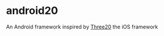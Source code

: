 # android20 #

An Android framework inspired by [Three20](http://three20.info/) the iOS framework


